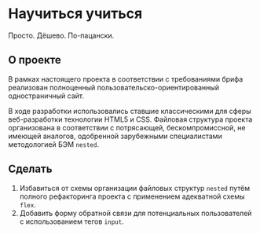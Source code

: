# Научиться учиться
Просто. Дёшево. По-пацански.

## О проекте
В рамках настоящего проекта в соответствии с требованиями брифа реализован полноценный пользовательско-ориентированный одностраничный сайт.

В ходе разработки использовались ставшие классическими для сферы веб-разработки технологии HTML5 и CSS. Файловая структура проекта организована в соответствии с потрясающей, бескомпромиссной, не имеющей аналогов, одобренной зарубежными специалистами методологией БЭМ `nested`.

## Сделать
1. Избавиться от схемы организации файловых структур `nested` путём полного рефакторинга проекта с применением адекватной схемы `flex`.
2. Добавить форму обратной связи для потенциальных пользователей с использованием тегов `input`.
